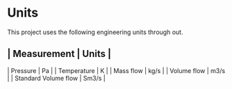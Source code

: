 # Units

This project uses the following engineering units through out.


| Measurement | Units |
-----------------------
| Pressure    | Pa    |
| Temperature    | K  |
| Mass flow    | kg/s    |
| Volume flow    | m3/s   |
| Standard Volume flow    | Sm3/s   |
